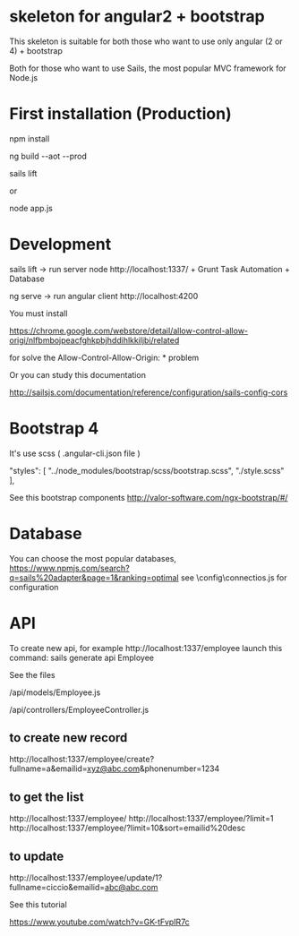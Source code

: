 # skeleton for angular2 + bootstrap
This skeleton is suitable for both those who want to use only angular (2 or 4) + bootstrap

Both for those who want to use Sails, the most popular MVC framework for Node.js

# First installation (Production)

npm install

ng build --aot --prod

sails lift

or

node app.js

# Development
sails lift -> run server node http://localhost:1337/ + Grunt Task Automation + Database

ng serve -> run angular client http://localhost:4200

You must install

https://chrome.google.com/webstore/detail/allow-control-allow-origi/nlfbmbojpeacfghkpbjhddihlkkiljbi/related

for solve the Allow-Control-Allow-Origin: * problem

Or you can study this documentation

http://sailsjs.com/documentation/reference/configuration/sails-config-cors



# Bootstrap 4
It's use scss ( .angular-cli.json file )

"styles": [
  "../node_modules/bootstrap/scss/bootstrap.scss",
  "./style.scss"
],

See this bootstrap components
http://valor-software.com/ngx-bootstrap/#/



# Database
You can choose the most popular databases,
https://www.npmjs.com/search?q=sails%20adapter&page=1&ranking=optimal
see \config\connectios.js for configuration



# API
To create new api, for example http://localhost:1337/employee launch this command:
sails generate api Employee

See the files

/api/models/Employee.js

/api/controllers/EmployeeController.js

## to create new record
http://localhost:1337/employee/create?fullname=a&emailid=xyz@abc.com&phonenumber=1234

## to get the list
http://localhost:1337/employee/
http://localhost:1337/employee/?limit=1
http://localhost:1337/employee/?limit=10&sort=emailid%20desc

## to update
http://localhost:1337/employee/update/1?fullname=ciccio&emailid=abc@abc.com

See this tutorial

https://www.youtube.com/watch?v=GK-tFvpIR7c
